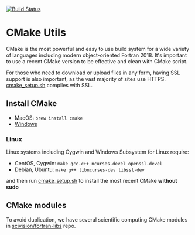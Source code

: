 [![Build Status](https://travis-ci.com/scivision/cmake-utils.svg?branch=master)](https://travis-ci.com/scivision/cmake-utils)

# CMake Utils

CMake is the most powerful and easy to use build system for a wide variety of languages including modern object-oriented Fortran 2018.
It's important to use a recent CMake version to be effective and clean with CMake script.

For those who need to download or upload files in any form, having SSL support is also important, as the vast majority of sites use HTTPS.
[cmake_setup.sh](./cmake_setup.sh) compiles with SSL.

## Install CMake

* MacOS: `brew install cmake`
* [Windows](https://cmake.org/download/)

### Linux

Linux systems including Cygwin and Windows Subsystem for Linux require:

* CentOS, Cygwin: `make gcc-c++ ncurses-devel openssl-devel`
* Debian, Ubuntu: `make g++ libncurses-dev libssl-dev`

and then run 
[cmake_setup.sh](./cmake_setup.sh) 
to install the most recent CMake **without sudo**


## CMake modules

To avoid duplication, we have several scientific computing CMake modules in 
[scivision/fortran-libs](https://github.com/scivision/fortran-libs/tree/master/cmake/Modules) 
repo.
